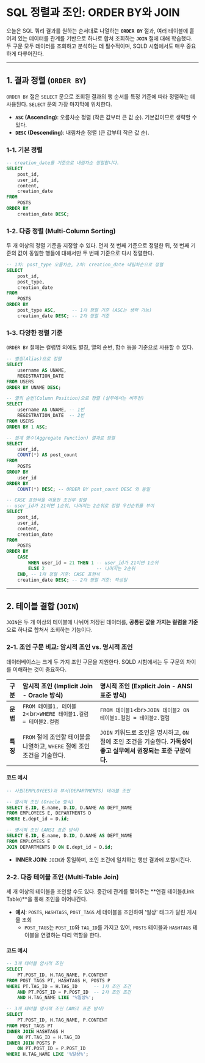 

# **SQL 정렬과 조인: ORDER BY와 JOIN**

오늘은 SQL 쿼리 결과를 원하는 순서대로 나열하는 **`ORDER BY`** 절과, 여러 테이블에 흩어져 있는 데이터를 관계를 기반으로 하나로 합쳐 조회하는 **`JOIN`** 절에 대해 학습했다. 두 구문 모두 데이터를 조회하고 분석하는 데 필수적이며, SQLD 시험에서도 매우 중요하게 다루어진다.

-----

## **1. 결과 정렬 (`ORDER BY`)**

`ORDER BY` 절은 `SELECT` 문으로 조회된 결과의 행 순서를 특정 기준에 따라 정렬하는 데 사용된다. `SELECT` 문의 가장 마지막에 위치한다.

  * **`ASC` (Ascending)**: 오름차순 정렬 (작은 값부터 큰 값 순). 기본값이므로 생략할 수 있다.
  * **`DESC` (Descending)**: 내림차순 정렬 (큰 값부터 작은 값 순).

### **1-1. 기본 정렬**

```sql
-- creation_date를 기준으로 내림차순 정렬합니다.
SELECT
    post_id,
    user_id,
    content,
    creation_date
FROM
    POSTS
ORDER BY
    creation_date DESC;
```

### **1-2. 다중 정렬 (Multi-Column Sorting)**

두 개 이상의 정렬 기준을 지정할 수 있다. 먼저 첫 번째 기준으로 정렬한 뒤, 첫 번째 기준의 값이 동일한 행들에 대해서만 두 번째 기준으로 다시 정렬한다.

```sql
-- 1차: post_type 오름차순, 2차: creation_date 내림차순으로 정렬
SELECT
    post_id,
    post_type,
    creation_date
FROM
    POSTS
ORDER BY
    post_type ASC,      -- 1차 정렬 기준 (ASC는 생략 가능)
    creation_date DESC; -- 2차 정렬 기준
```

### **1-3. 다양한 정렬 기준**

`ORDER BY` 절에는 컬럼명 외에도 별칭, 열의 순번, 함수 등을 기준으로 사용할 수 있다.

```sql
-- 별칭(Alias)으로 정렬
SELECT
    username AS UNAME,
    REGISTRATION_DATE
FROM USERS
ORDER BY UNAME DESC;

-- 열의 순번(Column Position)으로 정렬 (실무에서는 비추천)
SELECT
    username AS UNAME, -- 1번
    REGISTRATION_DATE  -- 2번
FROM USERS
ORDER BY 1 ASC;

-- 집계 함수(Aggregate Function) 결과로 정렬
SELECT
    user_id,
    COUNT(*) AS post_count
FROM
    POSTS
GROUP BY
    user_id
ORDER BY
    COUNT(*) DESC; -- ORDER BY post_count DESC 와 동일

-- CASE 표현식을 이용한 조건부 정렬
-- user_id가 21이면 1순위, 나머지는 2순위로 정렬 우선순위를 부여
SELECT
    post_id,
    user_id,
    content,
    creation_date
FROM
    POSTS
ORDER BY
    CASE
        WHEN user_id = 21 THEN 1 -- user_id가 21이면 1순위
        ELSE 2                   -- 나머지는 2순위
    END, -- 1차 정렬 기준: CASE 표현식
    creation_date DESC; -- 2차 정렬 기준: 작성일
```

-----

## **2. 테이블 결합 (`JOIN`)**

`JOIN`은 두 개 이상의 테이블에 나뉘어 저장된 데이터를, **공통된 값을 가지는 컬럼을 기준**으로 하나로 합쳐서 조회하는 기능이다.

### **2-1. 조인 구문 비교: 암시적 조인 vs. 명시적 조인**

데이터베이스는 크게 두 가지 조인 구문을 지원한다. SQLD 시험에서는 두 구문의 차이를 이해하는 것이 중요하다.

| 구분 | 암시적 조인 (Implicit Join - Oracle 방식) | 명시적 조인 (Explicit Join - ANSI 표준 방식) |
| :--- | :--- | :--- |
| **문법** | `FROM 테이블1, 테이블2`\<br\>`WHERE 테이블1.컬럼 = 테이블2.컬럼` | `FROM 테이블1`\<br\>`JOIN 테이블2 ON 테이블1.컬럼 = 테이블2.컬럼` |
| **특징** | `FROM` 절에 조인할 테이블을 나열하고, `WHERE` 절에 조인 조건을 기술한다. | `JOIN` 키워드로 조인을 명시하고, `ON` 절에 조인 조건을 기술한다. **가독성이 좋고 실무에서 권장되는 표준 구문이다.** |

#### **코드 예시**

```sql
-- 사원(EMPLOYEES)과 부서(DEPARTMENTS) 테이블 조인

-- 암시적 조인 (Oracle 방식)
SELECT E.ID, E.name, D.ID, D.NAME AS DEPT_NAME
FROM EMPLOYEES E, DEPARTMENTS D
WHERE E.dept_id = D.id;

-- 명시적 조인 (ANSI 표준 방식)
SELECT E.ID, E.name, D.ID, D.NAME AS DEPT_NAME
FROM EMPLOYEES E
JOIN DEPARTMENTS D ON E.dept_id = D.id;
```

  * **INNER JOIN**: `JOIN`과 동일하며, 조인 조건에 일치하는 행만 결과에 포함시킨다.

### **2-2. 다중 테이블 조인 (Multi-Table Join)**

세 개 이상의 테이블을 조인할 수도 있다. 중간에 관계를 맺어주는 \*\*연결 테이블(Link Table)\*\*을 통해 조인을 이어나간다.

  * **예시**: `POSTS`, `HASHTAGS`, `POST_TAGS` 세 테이블을 조인하여 '일상' 태그가 달린 게시물 조회
      * `POST_TAGS`는 `POST_ID`와 `TAG_ID`를 가지고 있어, `POSTS` 테이블과 `HASHTAGS` 테이블을 연결하는 다리 역할을 한다.

#### **코드 예시**

```sql
-- 3개 테이블 암시적 조인
SELECT
    PT.POST_ID, H.TAG_NAME, P.CONTENT
FROM POST_TAGS PT, HASHTAGS H, POSTS P
WHERE PT.TAG_ID = H.TAG_ID      -- 1차 조인 조건
    AND PT.POST_ID = P.POST_ID  -- 2차 조인 조건
    AND H.TAG_NAME LIKE '%일상%';

-- 3개 테이블 명시적 조인 (ANSI 표준 방식)
SELECT
    PT.POST_ID, H.TAG_NAME, P.CONTENT
FROM POST_TAGS PT
INNER JOIN HASHTAGS H
    ON PT.TAG_ID = H.TAG_ID
INNER JOIN POSTS P
    ON PT.POST_ID = P.POST_ID
WHERE H.TAG_NAME LIKE '%일상%';
```

